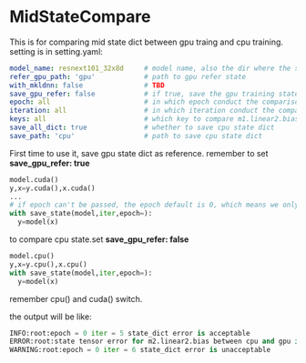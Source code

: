 # MidStateCompare
This is for comparing mid state dict between gpu traing and cpu training.  
setting is in setting.yaml:  
```yaml
model_name: resnext101_32x8d     # model name, also the dir where the state dict is saved.  
refer_gpu_path: 'gpu'            # path to gpu refer state
with_mkldnn: false               # TBD  
save_gpu_refer: false            # if true, save the gpu training state as reference. if false, start comparison  
epoch: all                       # in which epoch conduct the comparison. all or int(0,etc)  
iteration: all                   # in which iteration conduct the comparison. all or int(0,etc)  
keys: all                        # which key to compare m1.linear2.bias,etc  
save_all_dict: true              # whether to save cpu state dict  
save_path: 'cpu'                 # path to save cpu state dict    
```

First time to use it, save gpu state dict as reference. remember to set **save_gpu_refer: true**
```python
model.cuda()
y,x=y.cuda(),x.cuda()
...
# if epoch can't be passed, the epoch default is 0, which means we only compare epoch 0.
with save_state(model,iter,epoch=):
  y=model(x)
```

to compare cpu state.set **save_gpu_refer: false**
```python
model.cpu()
y,x=y.cpu(),x.cpu()
with save_state(model,iter,epoch=):
  y=model(x)
```
remember cpu() and cuda() switch.

the output will be like:
```python
INFO:root:epoch = 0 iter = 5 state_dict error is acceptable
ERROR:root:state tensor error for m2.linear2.bias between cpu and gpu is larger than threshold
WARNING:root:epoch = 0 iter = 6 state_dict error is unacceptable
```
